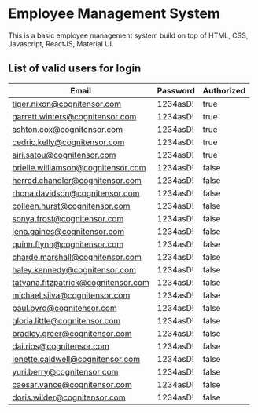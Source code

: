 # Employee Management System

This is a basic employee management system build on top of HTML, CSS, Javascript, ReactJS, Material UI.

## List of valid users for login

| Email                               | Password | Authorized |
| ----------------------------------- | -------- | ---------- |
| tiger.nixon@cognitensor.com         | 1234asD! | true       |
| garrett.winters@cognitensor.com     | 1234asD! | true       |
| ashton.cox@cognitensor.com          | 1234asD! | true       |
| cedric.kelly@cognitensor.com        | 1234asD! | true       |
| airi.satou@cognitensor.com          | 1234asD! | true       |
| brielle.williamson@cognitensor.com  | 1234asD! | false      |
| herrod.chandler@cognitensor.com     | 1234asD! | false      |
| rhona.davidson@cognitensor.com      | 1234asD! | false      |
| colleen.hurst@cognitensor.com       | 1234asD! | false      |
| sonya.frost@cognitensor.com         | 1234asD! | false      |
| jena.gaines@cognitensor.com         | 1234asD! | false      |
| quinn.flynn@cognitensor.com         | 1234asD! | false      |
| charde.marshall@cognitensor.com     | 1234asD! | false      |
| haley.kennedy@cognitensor.com       | 1234asD! | false      |
| tatyana.fitzpatrick@cognitensor.com | 1234asD! | false      |
| michael.silva@cognitensor.com       | 1234asD! | false      |
| paul.byrd@cognitensor.com           | 1234asD! | false      |
| gloria.little@cognitensor.com       | 1234asD! | false      |
| bradley.greer@cognitensor.com       | 1234asD! | false      |
| dai.rios@cognitensor.com            | 1234asD! | false      |
| jenette.caldwell@cognitensor.com    | 1234asD! | false      |
| yuri.berry@cognitensor.com          | 1234asD! | false      |
| caesar.vance@cognitensor.com        | 1234asD! | false      |
| doris.wilder@cognitensor.com        | 1234asD! | false      |
